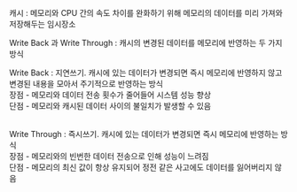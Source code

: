 캐시 : 메모리와 CPU 간의 속도 차이를 완화하기 위해 메모리의 데이터를 미리 가져와 저장해두는 임시장소


Write Back 과  Write Through : 캐시의 변경된 데이터를 메모리에 반영하는 두 가지 방식<br>


Write Back : 지연쓰기. 캐시에 있는 데이터가 변경되면 즉시 메모리에 반영하지 않고 변경된 내용을 모아서 주기적으로 반영하는 방식<br>
             장점 - 메모리와 데이터 전송 횟수가 줄어들어 시스템 성능 향상<br>
             단점 - 메모리와 캐시된 데이터 사이의 불일치가 발생할 수 있음<br>
  <br>
             
             

Write Through : 즉시쓰기. 캐시에 있는 데이터가 변경되면 즉시 메모리에 반영하는 방식<br>
                장점 - 메모리와의 빈번한 데이터 전송으로 인해 성능이 느려짐<br>
                단점 - 메모리의 최신 값이 항상 유지되어 정전 같은 사고에도 데이터를 잃어버리지 않음<br>
